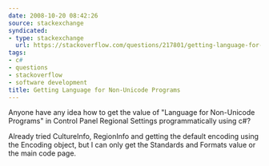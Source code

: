```yaml
---
date: 2008-10-20 08:42:26
source: stackexchange
syndicated:
- type: stackexchange
  url: https://stackoverflow.com/questions/217801/getting-language-for-non-unicode-programs
tags:
- c#
- questions
- stackoverflow
- software development
title: Getting Language for Non-Unicode Programs
---
```


Anyone have any idea how to get the value of "Language for Non-Unicode Programs" in Control Panel Regional Settings programmatically using c#?

Already tried CultureInfo, RegionInfo and getting the default encoding using the Encoding object, but I can only get the Standards and Formats value or the main code page.